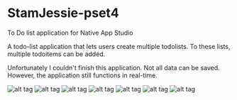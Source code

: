 # StamJessie-pset4
To Do list application for Native App Studio

A todo-list application that lets users create multiple todolists. To these lists, multiple todoitems can be added.

Unfortunately I couldn't finish this application. Not all data can be saved. However, the application still functions in real-time.

![alt tag](https://github.com/JessieStam/StamJessie-pset4/blob/master/Screenshot_20160516-010529.png)
![alt tag](https://github.com/JessieStam/StamJessie-pset4/blob/master/Screenshot_20160516-010637.png)
![alt tag](https://github.com/JessieStam/StamJessie-pset4/blob/master/Screenshot_20160516-010652.png)
![alt tag](https://github.com/JessieStam/StamJessie-pset4/blob/master/Screenshot_20160516-011025.png)
![alt tag](https://github.com/JessieStam/StamJessie-pset4/blob/master/Screenshot_20160516-011028.png)
![alt tag](https://github.com/JessieStam/StamJessie-pset4/blob/master/Screenshot_20160516-011105.png)
![alt tag](https://github.com/JessieStam/StamJessie-pset4/blob/master/Screenshot_20160516-011127.png)

